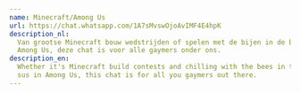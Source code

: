 ```yaml
---
name: Minecraft/Among Us
url: https://chat.whatsapp.com/1A7sMvswOjoAvIMF4E4hpK
description_nl:
  Van grootse Minecraft bouw wedstrijden of spelen met de bijen in de bijentuin, tot zus en sus onderscheiden in
  Among Us, deze chat is voor alle gaymers onder ons.
description_en:
  Whether it's Minecraft build contests and chilling with the bees in the bee sanctuary, or figuring out sis from 
  sus in Among Us, this chat is for all you gaymers out there.
---
```

